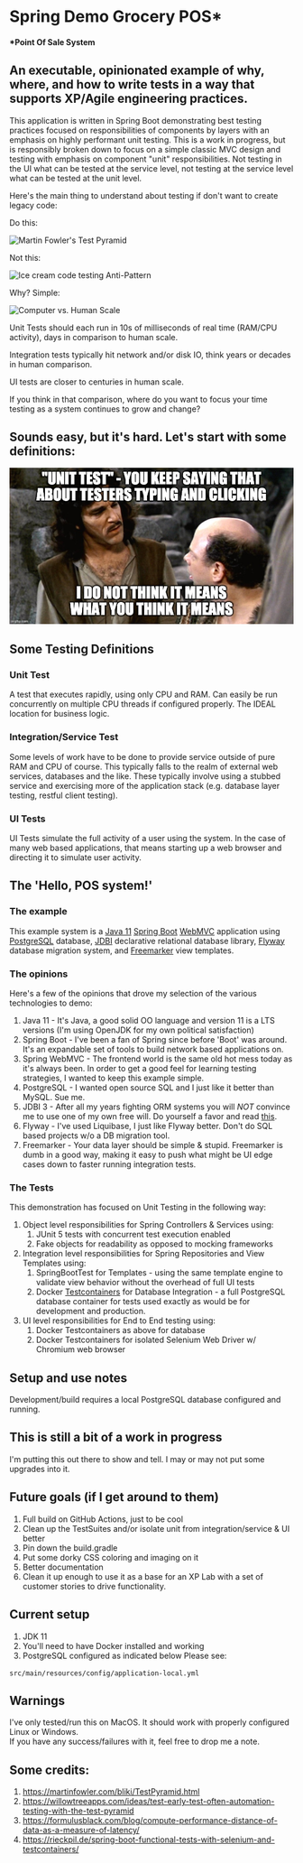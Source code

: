 # Spring Demo Grocery POS*
#### *Point Of Sale System

## An executable, opinionated example of why, where, and how to write tests in a way that supports XP/Agile engineering practices.

This application is written in Spring Boot demonstrating best testing practices focused
on responsibilities of components by layers with an emphasis on highly performant unit testing.
This is a work in progress, but is responsibly broken down to focus on a simple classic MVC design
and testing with emphasis on component "unit" responsibilities.  Not testing in the UI what can be tested
at the service level, not testing at the service level what can be tested at the unit level.


Here's the main thing to understand about testing if don't want to create legacy code:

Do this:

![Martin Fowler's Test Pyramid](https://martinfowler.com/bliki/images/testPyramid/test-pyramid.png)

Not this:

![Ice cream code testing Anti-Pattern](https://images.contentful.com/3cttzl4i3k1h/6Qc0lWQ4IE4KeisAgyeUAC/365239996e6c8e83afc5fd8fbce69831/automation-pyramid-2.png)

Why?  Simple:

![Computer vs. Human Scale](https://formulusblack.com/wp-content/uploads/2019/02/Screen-Shot-2019-02-01-at-12.16.39-PM.png)

Unit Tests should each run in 10s of milliseconds of real time (RAM/CPU activity), days in comparison to human scale. 

Integration tests typically hit network and/or disk IO, think years or decades in human comparison.

UI tests are closer to centuries in human scale.

If you think in that comparison, where do you want to focus your time testing as a system 
continues to grow and change?


## Sounds easy, but it's hard.  Let's start with some definitions:

![I do not think it means...](./doc/image/UnitTestingAsTestersTyping.jpg)

## Some Testing Definitions
### Unit Test
A test that executes rapidly, using only CPU and RAM.  Can easily be run concurrently on multiple
CPU threads if configured properly.  The IDEAL location for business logic. 

### Integration/Service Test 
Some levels of work have to be done to provide service outside of pure RAM and CPU of course.  This typically 
falls to the realm of external web services, databases and the like.  These typically involve using a stubbed service 
and exercising more of the application stack (e.g. database layer testing, restful client testing).

### UI Tests
UI Tests simulate the full activity of a user using the system.  In the case of many web based applications, that
means starting up a web browser and directing it to simulate user activity.


## The 'Hello, POS system!'
### The example
This example system is a [Java 11](https://openjdk.java.net/projects/jdk/11/) 
[Spring Boot](https://spring.io/projects/spring-boot) 
[WebMVC](https://spring.io/guides/gs/serving-web-content/) 
application using [PostgreSQL](https://www.postgresql.org/) database,
[JDBI](https://jdbi.org) declarative relational database library, 
[Flyway](https://flywaydb.org/) database migration system, and 
[Freemarker](https://freemarker.apache.org/) view templates.

### The opinions
Here's a few of the opinions that drove my selection of the various technologies to demo:
1. Java 11 - It's Java, a good solid OO language and version 11 is a LTS versions (I'm using OpenJDK
   for my own political satisfaction)
1. Spring Boot - I've been a fan of Spring since before 'Boot' was around.  It's an expandable
set of tools to build network based applications on.
1. Spring WebMVC - The frontend world is the same old hot mess today as it's always been.  In 
   order to get a good feel for learning testing strategies, I wanted to keep this example simple.    
1. PostgreSQL - I wanted open source SQL and I just like it better than MySQL.  Sue me.
1. JDBI 3 - After all my years fighting ORM systems you will *NOT* convince me to use one 
   of my own free will.  Do yourself a favor and read [this](https://blog.codinghorror.com/object-relational-mapping-is-the-vietnam-of-computer-science/).
1. Flyway - I've used Liquibase, I just like Flyway better.  Don't do SQL based projects w/o a DB migration tool.
1. Freemarker - Your data layer should be simple & stupid.  Freemarker is dumb in a good way,
making it easy to push what might be UI edge cases down to faster running integration tests. 

### The Tests

This demonstration has focused on Unit Testing in the following way:
1. Object level responsibilities for Spring Controllers & Services using:
   1. JUnit 5 tests with concurrent test execution enabled
   1. Fake objects for readability as opposed to mocking frameworks
1. Integration level responsibilities for Spring Repositories and View Templates using:
    1. SpringBootTest for Templates - using the same template engine to validate view 
    behavior without the overhead of full UI tests
    1. Docker [Testcontainers](https://www.testcontainers.org/) for Database Integration - a full PostgreSQL database 
       container for tests used exactly as would be for development and production.
1. UI level responsibilities for End to End testing using:
    1. Docker Testcontainers as above for database
    1. Docker Testcontainers for isolated Selenium Web Driver w/ Chromium web browser


## Setup and use notes
Development/build requires a local PostgreSQL database configured and running.

## This is still a bit of a work in progress
I'm putting this out there to show and tell.  I may or may not put some upgrades into it.

## Future goals (if I get around to them)
1. Full build on GitHub Actions, just to be cool
1. Clean up the TestSuites and/or isolate unit from integration/service & UI better
1. Pin down the build.gradle 
1. Put some dorky CSS coloring and imaging on it
1. Better documentation
1. Clean it up enough to use it as a base for an XP Lab with a set of customer stories 
to drive functionality.


## Current setup
1. JDK 11
1. You'll need to have Docker installed and working
1. PostgreSQL configured as indicated below
Please see:

```shell
src/main/resources/config/application-local.yml
```

## Warnings
I've only tested/run this on MacOS.  It should work with properly configured Linux or Windows.  
If you have any success/failures with it, feel free to drop me a note. 

## Some credits: 
1. https://martinfowler.com/bliki/TestPyramid.html
1. https://willowtreeapps.com/ideas/test-early-test-often-automation-testing-with-the-test-pyramid    
1. https://formulusblack.com/blog/compute-performance-distance-of-data-as-a-measure-of-latency/   
1. https://rieckpil.de/spring-boot-functional-tests-with-selenium-and-testcontainers/ 